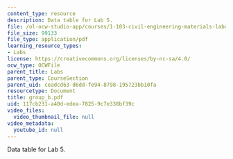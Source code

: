 ```yaml
---
content_type: resource
description: Data table for Lab 5.
file: /ol-ocw-studio-app/courses/1-103-civil-engineering-materials-laboratory-spring-2004/117cb231a40dedea78259c7e338bf39c_group_b.pdf
file_size: 99133
file_type: application/pdf
learning_resource_types:
- Labs
license: https://creativecommons.org/licenses/by-nc-sa/4.0/
ocw_type: OCWFile
parent_title: Labs
parent_type: CourseSection
parent_uid: ceadcd63-d6dd-fe94-8798-195723bb10fa
resourcetype: Document
title: group_b.pdf
uid: 117cb231-a40d-edea-7825-9c7e338bf39c
video_files:
  video_thumbnail_file: null
video_metadata:
  youtube_id: null
---
```

Data table for Lab 5.